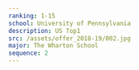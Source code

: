 ```yaml
---
ranking: 1-15
school: University of Pennsylvania
description: US Top1
src: /assets/offer_2018-19/002.jpg
major: The Wharton School
sequence: 2
---
```

